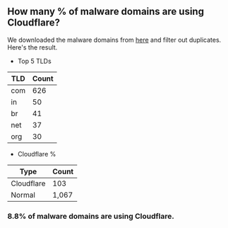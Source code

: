 ## How many % of malware domains are using Cloudflare?


We downloaded the malware domains from [here](https://urlhaus.abuse.ch) and filter out duplicates.
Here's the result.


[//]: # (start replacement)


- Top 5 TLDs

| TLD | Count |
| --- | --- |
| com | 626 |
| in | 50 |
| br | 41 |
| net | 37 |
| org | 30 |


- Cloudflare %

| Type | Count |
| --- | --- |
| Cloudflare | 103 |
| Normal | 1,067 |


### 8.8% of malware domains are using Cloudflare.